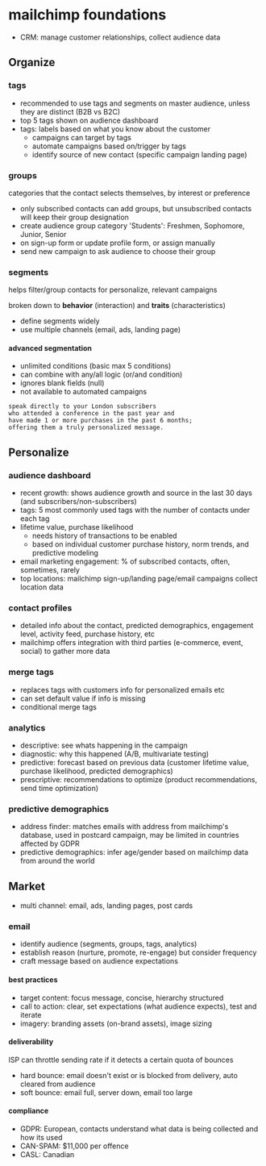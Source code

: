 # mailchimp foundations

* CRM: manage customer relationships, collect audience data

## Organize

### tags

* recommended to use tags and segments on master audience, unless they are distinct (B2B vs B2C)
* top 5 tags shown on audience dashboard
* tags: labels based on what you know about the customer
  * campaigns can target by tags
  * automate campaigns based on/trigger by tags
  * identify source of new contact (specific campaign landing page)

### groups

categories that the contact selects themselves, by interest or preference

* only subscribed contacts can add groups, but unsubscribed contacts will keep their group designation
* create audience group category 'Students': Freshmen, Sophomore, Junior, Senior
* on sign-up form or update profile form, or assign manually
* send new campaign to ask audience to choose their group

### segments

helps filter/group contacts for personalize, relevant campaigns

broken down to **behavior** (interaction) and **traits** (characteristics)

* define segments widely
* use multiple channels (email, ads, landing page)

#### advanced segmentation

* unlimited conditions (basic max 5 conditions)
* can combine with any/all logic (or/and condition)
* ignores blank fields (null)
* not available to automated campaigns

```text
speak directly to your London subscribers
who attended a conference in the past year and
have made 1 or more purchases in the past 6 months;
offering them a truly personalized message.
```

## Personalize

### audience dashboard

* recent growth: shows audience growth and source in the last 30 days (and subscribers/non-subscribers)
* tags: 5 most commonly used tags with the number of contacts under each tag
* lifetime value, purchase likelihood
  * needs history of transactions to be enabled
  * based on individual customer purchase history, norm trends, and predictive modeling
* email marketing engagement: % of subscribed contacts, often, sometimes, rarely
* top locations: mailchimp sign-up/landing page/email campaigns collect location data

### contact profiles

* detailed info about the contact, predicted demographics, engagement level, activity feed, purchase history, etc
* mailchimp offers integration with third parties (e-commerce, event, social) to gather more data

### merge tags

* replaces tags with customers info for personalized emails etc
* can set default value if info is missing
* conditional merge tags

### analytics

* descriptive: see whats happening in the campaign
* diagnostic: why this happened (A/B, multivariate testing)
* predictive: forecast based on previous data (customer lifetime value, purchase likelihood, predicted demographics)
* prescriptive: recommendations to optimize (product recommendations, send time optimization)

### predictive demographics

* address finder: matches emails with address from mailchimp's database, used in postcard campaign, may be limited in countries affected by GDPR
* predictive demographics: infer age/gender based on mailchimp data from around the world

## Market

* multi channel: email, ads, landing pages, post cards

### email

* identify audience (segments, groups, tags, analytics)
* establish reason (nurture, promote, re-engage) but consider frequency
* craft message based on audience expectations

#### best practices

* target content: focus message, concise, hierarchy structured
* call to action: clear, set expectations (what audience expects), test and iterate
* imagery: branding assets (on-brand assets), image sizing

#### deliverability

ISP can throttle sending rate if it detects a certain quota of bounces

* hard bounce: email doesn't exist or is blocked from delivery, auto cleared from audience
* soft bounce: email full, server down, email too large

#### compliance

* GDPR: European, contacts understand what data is being collected and how its used
* CAN-SPAM: $11,000 per offence
* CASL: Canadian
